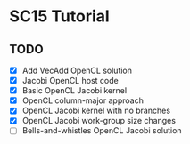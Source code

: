 # SC15 Tutorial

## TODO
- [x] Add VecAdd OpenCL solution
- [x] Jacobi OpenCL host code
- [x] Basic OpenCL Jacobi kernel
- [x] OpenCL column-major approach
- [x] OpenCL Jacobi kernel with no branches
- [x] OpenCL Jacobi work-group size changes
- [ ] Bells-and-whistles OpenCL Jacobi solution
